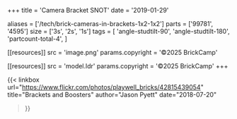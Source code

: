 +++
title = 'Camera Bracket SNOT'
date  = '2019-01-29'

aliases = ['/tech/brick-cameras-in-brackets-1x2-1x2']
parts = ['99781', '4595']
size  = ['3s', '2s', '1s']
tags  = [
  'angle-studtilt-90',
  'angle-studtilt-180',
  'partcount-total-4',
]

[[resources]]
src              = 'image.png'
params.copyright = '©2025 BrickCamp'

[[resources]]
src              = 'model.ldr'
params.copyright = '©2025 BrickCamp'
+++

{{< linkbox
    url="https://www.flickr.com/photos/playwell_bricks/42815439054"
    title="Brackets and Boosters"
    author="Jason Pyett"
    date="2018-07-20"
>}}
